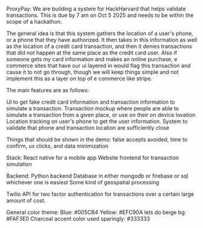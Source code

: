 ProxyPay:
We are building a system for HackHarvard that helps validate transactions. This is due by 7 am on Oct 5 2025 and needs to be within the scope of a hackathon. 

The general idea is that this system gathers the location of a user's phone, or a phone that they have authorized. It then takes in this information as well as the location of a credit card transaction, and then it denies transactions that did not happen at the same place as the credit card user. Also if someone gets my card information and makes an online purchase, e commerce sites that have our ui layered in would flag this transaction and cause it to not go through, though we will keep things simple and not implement this as a layer on top of e commerce like stripe. 

The main features are as follows:

UI to get fake credit card information and transaction information to simulate a transaction. 
Transaction mockup where people are able to simulate a transaction from a given place, or use on their on device lovation
Location tracking on user's phone to get the user information. 
System to validate that phone and transaction location are sufficiently close

Things that should be shown in the demo:
false accepts avoided, time to confirm, ux clicks, and data minimization

Stack:
React native for a mobile app
Website frontend for transaction simulation

Backend:
Python backend
Database in either mongodb or firebase or sql whichever one is easiest
Some kind of geospatial processing

Twilio API for two factor authentication for transactions over a certain large amount of cost.

General color theme:
Blue: #005CB4
Yellow: #EFC90A
lets do beige bg:
#FAF3E0
Charcoal accent color used sparingly:
 #333333